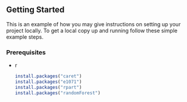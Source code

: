 ## Getting Started

This is an example of how you may give instructions on setting up your project locally.
To get a local copy up and running follow these simple example steps.

### Prerequisites

* r
  ```r
  install.packages("caret")
  install.packages("e1071")
  install.packages("rpart")
  install.packages("randomForest")
  ```